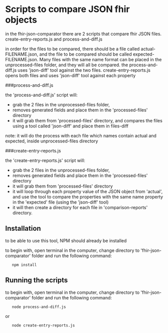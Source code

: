 # Scripts to compare JSON fhir objects

in the fhir-json-comparator there are 2 scripts that compare fhir JSON files.
create-entry-reports.js and process-and-diff.js

in order for the files to be compared, there should be a file called actual-FILENAME.json,
and the file to be compared should be called expected-FILENAME.json. 
Many files with the same name format can be placed in the unprocessed-files folder, and they will all be compared.
the process-and-diff.js uses 'json-diff' tool against the two files. create-entry-reports.js opens both files and uses 
'json-diff' tool against each property


###process-and-diff.js

the 'process-and-diff.js' script will:
- grab the 2 files in the unprocessed-files folder,
- removes generated fields and place them in the 'processed-files' directory
- it will grab them from 'processed-files' directory, and compares the files using a tool called 'json-diff' and place 
them in files-diff


note: it will do the process with each file which names contain actual and expected, inside unprocessed-files directory

###create-entry-reports.js

the 'create-entry-reports.js' script will:
- grab the 2 files in the unprocessed-files folder,
- removes generated fields and place them in the 'processed-files' directory
- it will grab them from 'processed-files' directory
- it will loop through each property value of the JSON object from 'actual', and use the tool to compare the 
properties with the same name property in the 'expected' file (using the 'json-diff' tool) 
- it will then create a directory for each file in 'comparison-reports' directory.

## Installation
to be able to use this tool, NPM should already be installed 

to begin with, open terminal in the computer, change directory to 'fhir-json-comparator' folder and run the following 
command:

```
   npm install
```

## Running the scripts

to begin with, open terminal in the computer, change directory to 'fhir-json-comparator' folder and run the following 
command:

```
   node process-and-diff.js
```
or
```
   node create-entry-reports.js
```